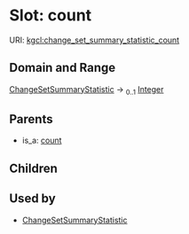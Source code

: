 
# Slot: count




URI: [kgcl:change_set_summary_statistic_count](http://w3id.org/kgcl/change_set_summary_statistic_count)


## Domain and Range

[ChangeSetSummaryStatistic](ChangeSetSummaryStatistic.md) &#8594;  <sub>0..1</sub> [Integer](types/Integer.md)

## Parents

 *  is_a: [count](count.md)

## Children


## Used by

 * [ChangeSetSummaryStatistic](ChangeSetSummaryStatistic.md)

